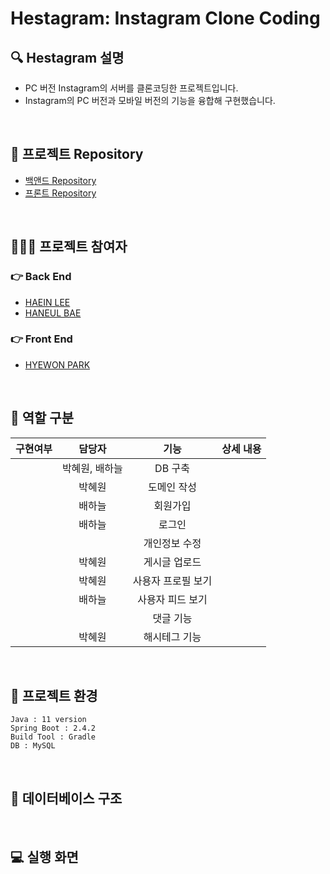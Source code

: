 # Hestagram: Instagram Clone Coding

## 🔍 Hestagram 설명
* PC 버전 Instagram의 서버를 클론코딩한 프로젝트입니다.
* Instagram의 PC 버전과 모바일 버전의 기능을 융합해 구현했습니다.
<br>

## 📁 프로젝트 Repository
* [백앤드 Repository](https://github.com/HN-3/hestagram)
* [프론트 Repository](https://github.com/HN-3/Client)
<br>

## 👩‍👩‍👧 프로젝트 참여자
### 👉 Back End
* [HAEIN LEE](https://github.com/leehaeina)
* [HANEUL BAE](https://github.com/haneeeul)
### 👉 Front End
* [HYEWON PARK](https://github.com/HYEEWON)
<br>

## 📝 역할 구분
| 구현여부 | 담당자 | 기능 | 상세 내용 |
|:-------:|:-----:|:----:|:----------| 
||박혜원, 배하늘|DB 구축||
||박혜원|도메인 작성||
||배하늘|회원가입||
||배하늘|로그인||
|||개인정보 수정||
||박혜원|게시글 업로드||
||박혜원|사용자 프로필 보기||
||배하늘|사용자 피드 보기||
|||댓글 기능||
||박혜원|해시테그 기능||
<br>

## 🐣 프로젝트 환경
```
Java : 11 version
Spring Boot : 2.4.2
Build Tool : Gradle
DB : MySQL
```
<br>

## 📌 데이터베이스 구조
<br>

## 💻 실행 화면